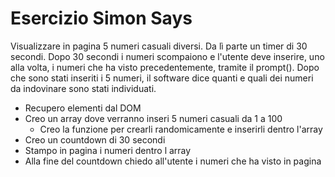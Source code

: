 # Esercizio Simon Says

Visualizzare in pagina 5 numeri casuali diversi. Da lì parte un timer di 30 secondi.
 Dopo 30 secondi i numeri scompaiono e l'utente deve inserire, uno alla volta, i numeri che ha visto precedentemente, tramite il prompt().
Dopo che sono stati inseriti i 5 numeri, il software dice quanti e quali dei numeri da indovinare sono stati individuati.

- Recupero elementi dal DOM
- Creo un array dove verranno inseri 5 numeri casuali da 1 a 100
    - Creo la funzione per crearli randomicamente e inserirli dentro l'array
- Creo un countdown di 30 secondi
- Stampo in pagina i numeri dentro l array
- Alla fine del countdown chiedo all'utente i numeri che ha visto in pagina